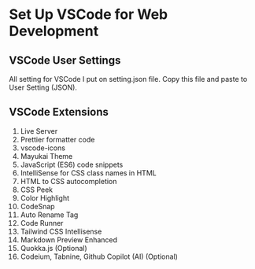 # Set Up VSCode for Web Development

## VSCode User Settings

All setting for VSCode I put on setting.json file. Copy this file and paste to User Setting (JSON).

## VSCode Extensions

1. Live Server
2. Prettier formatter code
3. vscode-icons
4. Mayukai Theme
5. JavaScript (ES6) code snippets
6. IntelliSense for CSS class names in HTML
7. HTML to CSS autocompletion
8. CSS Peek
9. Color Highlight
10. CodeSnap
11. Auto Rename Tag
12. Code Runner
13. Tailwind CSS Intellisense
14. Markdown Preview Enhanced
15. Quokka.js (Optional)
16. Codeium, Tabnine, Github Copilot (AI) (Optional)
